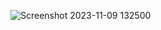 ![Screenshot 2023-11-09 132500](https://github.com/darshith-v/Web-Development-course-2023/assets/120773600/0c5b1fe6-bfbb-4aa4-b665-05720fa33714)
